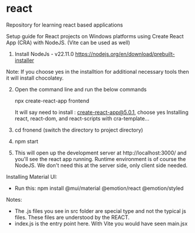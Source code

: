 # react
Repository for learning react based applications

Setup guide for React projects on Windows platforms using Create React App (CRA) with NodeJS. 
(Vite can be used as well)

1. Install NodeJs - v22.11.0
https://nodejs.org/en/download/prebuilt-installer

Note: If you choose yes in the installtion for additional necessary tools then
it will install chocolatey.

2. Open the command line and run the below commands

   npx create-react-app frontend

    It will say need to install : create-react-app@5.0.1, choose yes
    Installing react, react-dom, and react-scripts with cra-template...

3. cd fronend (switch the directory to project directory)

4. npm start

5. This will open up the development server at http://localhost:3000/ and you'll see the react app running.
   Runtime environment is of course the NodeJS. We don't need this at the server side, only client side needed.

Installing Material UI:

- Run this: npm install @mui/material @emotion/react @emotion/styled

Notes:

- The .js files you see in src folder are special type and not the typical js files.
  These files are understood by the REACT.
- index.js is the entry point here. With Vite you would have seen main.jsx